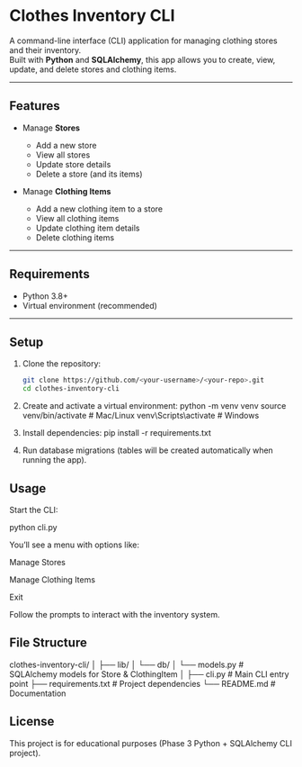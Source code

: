 # Clothes Inventory CLI

A command-line interface (CLI) application for managing clothing stores and their inventory.  
Built with **Python** and **SQLAlchemy**, this app allows you to create, view, update, and delete stores and clothing items.

---

## Features
- Manage **Stores**
  - Add a new store
  - View all stores
  - Update store details
  - Delete a store (and its items)

- Manage **Clothing Items**
  - Add a new clothing item to a store
  - View all clothing items
  - Update clothing item details
  - Delete clothing items

---

## Requirements
- Python 3.8+
- Virtual environment (recommended)

---

## Setup

1. Clone the repository:
   ```bash
   git clone https://github.com/<your-username>/<your-repo>.git
   cd clothes-inventory-cli

2. Create and activate a virtual environment:
python -m venv venv
source venv/bin/activate   # Mac/Linux
venv\Scripts\activate      # Windows

3. Install dependencies:
pip install -r requirements.txt

4. Run database migrations (tables will be created automatically when running the app).
## Usage

Start the CLI:

python cli.py


You’ll see a menu with options like:

Manage Stores

Manage Clothing Items

Exit

Follow the prompts to interact with the inventory system.

## File Structure
clothes-inventory-cli/
│
├── lib/
│   └── db/
│       └── models.py        # SQLAlchemy models for Store & ClothingItem
│
├── cli.py                   # Main CLI entry point
├── requirements.txt         # Project dependencies
└── README.md                # Documentation

## License

This project is for educational purposes (Phase 3 Python + SQLAlchemy CLI project).
